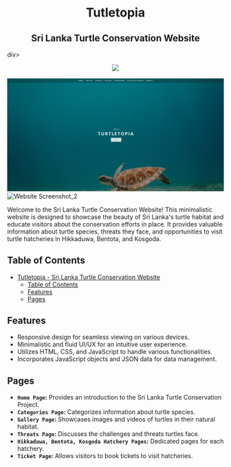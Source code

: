 <div align="center">
  <h1>
    Tutletopia
  </h1>
  <h2>
    Sri Lanka Turtle Conservation Website
  </h2>
</div>div>

<p align="center">
  <a href="https://skillicons.dev">
      <img src="https://skillicons.dev/icons?i=html,css,js,vscode&theme=dark" />
  </a>
</p>

![Website Screenshot](/thumbnails/thumb_trtle.png)
![Website Screenshot_2](/thumbnails/thumb_trtle_2.png)

Welcome to the Sri Lanka Turtle Conservation Website! This minimalistic website is designed to showcase the beauty of Sri Lanka's turtle habitat and educate visitors about the conservation efforts in place. It provides valuable information about turtle species, threats they face, and opportunities to visit turtle hatcheries in Hikkaduwa, Bentota, and Kosgoda.

## Table of Contents

- [Tutletopia - Sri Lanka Turtle Conservation Website](#tutletopia---sri-lanka-turtle-conservation-website)
  - [Table of Contents](#table-of-contents)
  - [Features](#features)
  - [Pages](#pages)

## Features

- Responsive design for seamless viewing on various devices.
- Minimalistic and fluid UI/UX for an intuitive user experience.
- Utilizes HTML, CSS, and JavaScript to handle various functionalities.
- Incorporates JavaScript objects and JSON data for data management.

## Pages

- **`Home Page`:** Provides an introduction to the Sri Lanka Turtle Conservation Project.
- **`Categories Page`:** Categorizes information about turtle species.
- **`Gallery Page`:** Showcases images and videos of turtles in their natural habitat.
- **`Threats Page`:** Discusses the challenges and threats turtles face.
- **`Hikkaduwa, Bentota, Kosgoda Hatchery Pages`:** Dedicated pages for each hatchery.
- **`Ticket Page`:** Allows visitors to book tickets to visit hatcheries.
